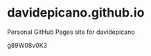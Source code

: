 # davidepicano.github.io
Personal GitHub Pages site for davidepicano



































g89W08v0K3
